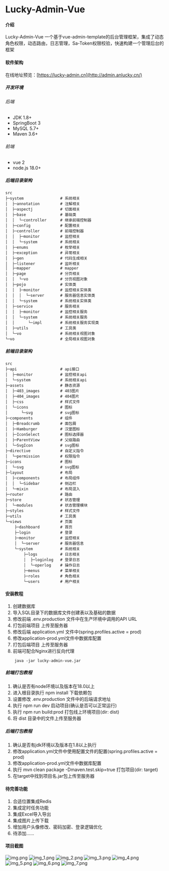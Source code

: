 # Lucky-Admin-Vue

#### 介绍
Lucky-Admin-Vue 一个基于vue-admin-template的后台管理框架，集成了动态角色权限，动态路由，日志管理，Sa-Token权限校验，快速构建一个管理后台的框架
#### 软件架构
在线地址预览：[https://lucky-admin.cn](http://admin.anlucky.cn/)
##### 开发环境
###### 后端
- JDK 1.8+
- SpringBoot 3
- MySQL 5.7+ 
- Maven 3.6+
###### 前端
- vue 2
- node.js 18.0+
##### 后端目录架构
```
src
├─system                # 系统相关
│  ├─annotation         # 注解相关
│  ├─aspectj            # 切面相关
│  ├─base               # 基础类
│  │  └─controller      # 继承前端控制器
│  ├─config             # 配置相关
│  ├─controller         # 前端控制器
│  │  ├─monitor         # 监控相关
│  │  └─system          # 系统相关
│  ├─enums              # 枚举相关
│  ├─exception          # 异常相关
│  ├─gen                # 代码生成相关
│  ├─listener           # 监听相关
│  ├─mapper             # mapper
│  ├─page               # 分页相关
│  │  └─vo              # 分页视图对象
│  ├─pojo               # 实体类
│  │  ├─monitor         # 监控相关实体类
│  │  │  └─server       # 服务器信息实体类
│  │  └─system          # 系统相关实体类
│  ├─service            # 服务相关
│  │  ├─monitor         # 监控相关服务
│  │  └─system          # 系统相关服务
│  │      └─impl        # 系统相关服务实现类
│  ├─utils              # 工具类
│  └─vo                 # 系统相关视图对象
└─vo                    # 全局相关视图对象
``` 
##### 前端目录架构
```
src
├─api                   # api接口
│  ├─monitor            # 监控相关api
│  └─system             # 系统相关api
├─assets                # 静态资源
│  ├─403_images         # 403图片
│  ├─404_images         # 404图片
│  ├─css                # 样式文件
│  └─icons              # 图标
│      └─svg            # svg图标
├─components            # 组件
│  ├─Breadcrumb         # 面包屑
│  ├─Hamburger          # 汉堡图标
│  ├─IconSelect         # 图标选择器
│  ├─ParentView         # 父级路由
│  └─SvgIcon            # svg图标
├─directive             # 自定义指令
│  └─permission         # 权限指令
├─icons                 # 图标
│  └─svg                # svg图标
├─layout                # 布局
│  ├─components         # 布局组件
│  │  └─Sidebar         # 侧边栏
│  └─mixin              # 布局混入
├─router                # 路由
├─store                 # 状态管理
│  └─modules            # 状态管理模块
├─styles                # 样式文件
├─utils                 # 工具类
└─views                 # 页面
    ├─dashboard         # 首页
    ├─login             # 登录
    ├─monitor           # 监控相关
    │  └─server         # 服务器信息
    └─system            # 系统相关
        ├─logs          # 日志相关
        │  ├─loginlog   # 登录日志
        │  └─operlog    # 操作日志
        ├─menus         # 菜单相关
        ├─roles         # 角色相关
        └─users         # 用户相关
```
#### 安装教程

1. 创建数据库
2. 导入SQL目录下的数据库文件创建表以及基础的数据
3. 修改前端 .env.production 文件中在生产环境中调用的API URL 
4. 打包前端项目 上传至服务器
5. 修改后端 application.yml 文件中(spring.profiles.active = prod)
6. 修改application-prod.yml文件中数据库配置
7. 打包后端项目 上传至服务器
8. 前端可配合Nginx进行反向代理

~~~ linux
    java -jar lucky-admin-vue.jar
~~~

##### 前端打包教程

1. 确认是否有node环境以及版本在18.0以上
2. 进入根目录执行 npm install 下载依赖包
3. 设置修改 .env.production 文件中的后端请求地址 
4. 执行 npm run dev 启动项目(确认是否可以正常运行)
5. 执行 npm run build:prod 打包线上环境项目(dir: dist)
6. 将 dist 目录中的文件上传至服务器

##### 后端打包教程

1. 确认是否有jdk环境以及版本在1.8以上执行
2. 修改application.yml文件中使用配置文件的配置(spring.profiles.active = prod)
3. 修改application-prod.yml文件中数据库配置
4. 执行 mvn clean package -Dmaven.test.skip=true 打包项目(dir: target)
5. 在target中找到项目名.jar包上传至服务器

#### 待完善功能

1. 合适位置集成Redis
2. 集成定时任务功能
3. 集成Excel导入导出
4. 集成图片上传下载
5. 增加用户头像修改、密码加密、登录逻辑优化
6. 待添加......

#### 项目截图
![img.png](img.png)
![img_1.png](img_1.png)
![img_2.png](img_2.png)
![img_3.png](img_3.png)
![img_4.png](img_4.png)
![img_5.png](img_5.png)
![img_6.png](img_6.png)
![img_7.png](img_7.png)
